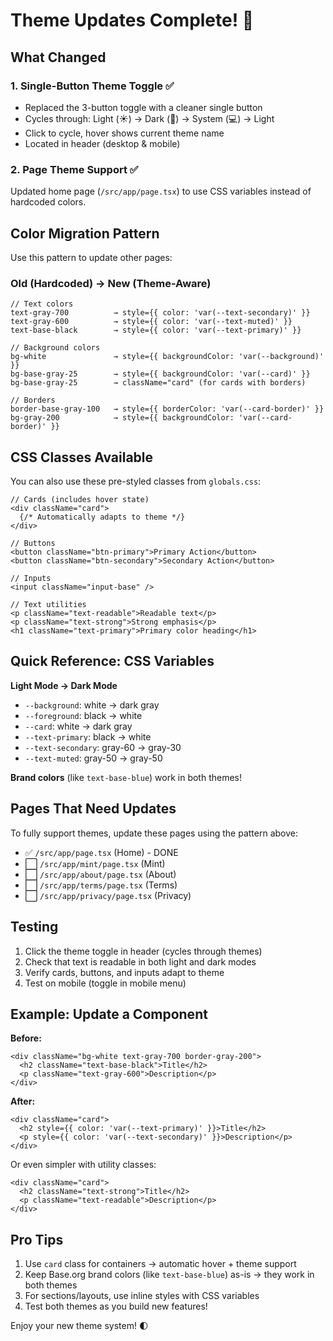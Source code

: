 # Theme Updates Complete! 🎨

## What Changed

### 1. **Single-Button Theme Toggle** ✅
- Replaced the 3-button toggle with a cleaner single button
- Cycles through: Light (☀️) → Dark (🌙) → System (💻) → Light
- Click to cycle, hover shows current theme name
- Located in header (desktop & mobile)

### 2. **Page Theme Support** ✅
Updated home page (`/src/app/page.tsx`) to use CSS variables instead of hardcoded colors.

## Color Migration Pattern

Use this pattern to update other pages:

### Old (Hardcoded) → New (Theme-Aware)

```tsx
// Text colors
text-gray-700          → style={{ color: 'var(--text-secondary)' }}
text-gray-600          → style={{ color: 'var(--text-muted)' }}
text-base-black        → style={{ color: 'var(--text-primary)' }}

// Background colors
bg-white               → style={{ backgroundColor: 'var(--background)' }}
bg-base-gray-25        → style={{ backgroundColor: 'var(--card)' }}
bg-base-gray-25        → className="card" (for cards with borders)

// Borders
border-base-gray-100   → style={{ borderColor: 'var(--card-border)' }}
bg-gray-200            → style={{ backgroundColor: 'var(--card-border)' }}
```

## CSS Classes Available

You can also use these pre-styled classes from `globals.css`:

```tsx
// Cards (includes hover state)
<div className="card">
  {/* Automatically adapts to theme */}
</div>

// Buttons
<button className="btn-primary">Primary Action</button>
<button className="btn-secondary">Secondary Action</button>

// Inputs
<input className="input-base" />

// Text utilities
<p className="text-readable">Readable text</p>
<p className="text-strong">Strong emphasis</p>
<h1 className="text-primary">Primary color heading</h1>
```

## Quick Reference: CSS Variables

**Light Mode → Dark Mode**
- `--background`: white → dark gray
- `--foreground`: black → white
- `--card`: white → dark gray
- `--text-primary`: black → white
- `--text-secondary`: gray-60 → gray-30
- `--text-muted`: gray-50 → gray-50

**Brand colors** (like `text-base-blue`) work in both themes!

## Pages That Need Updates

To fully support themes, update these pages using the pattern above:

- ✅ `/src/app/page.tsx` (Home) - DONE
- ⬜ `/src/app/mint/page.tsx` (Mint)
- ⬜ `/src/app/about/page.tsx` (About)
- ⬜ `/src/app/terms/page.tsx` (Terms)
- ⬜ `/src/app/privacy/page.tsx` (Privacy)

## Testing

1. Click the theme toggle in header (cycles through themes)
2. Check that text is readable in both light and dark modes
3. Verify cards, buttons, and inputs adapt to theme
4. Test on mobile (toggle in mobile menu)

## Example: Update a Component

**Before:**
```tsx
<div className="bg-white text-gray-700 border-gray-200">
  <h2 className="text-base-black">Title</h2>
  <p className="text-gray-600">Description</p>
</div>
```

**After:**
```tsx
<div className="card">
  <h2 style={{ color: 'var(--text-primary)' }}>Title</h2>
  <p style={{ color: 'var(--text-secondary)' }}>Description</p>
</div>
```

Or even simpler with utility classes:
```tsx
<div className="card">
  <h2 className="text-strong">Title</h2>
  <p className="text-readable">Description</p>
</div>
```

## Pro Tips

1. Use `card` class for containers → automatic hover + theme support
2. Keep Base.org brand colors (like `text-base-blue`) as-is → they work in both themes
3. For sections/layouts, use inline styles with CSS variables
4. Test both themes as you build new features!

Enjoy your new theme system! 🌓
